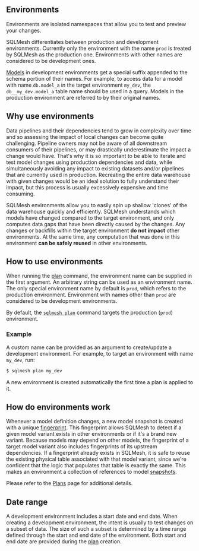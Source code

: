 ## Environments
Environments are isolated namespaces that allow you to test and preview your changes.

SQLMesh differentiates between production and development environments. Currently only the environment with the name `prod` is treated by SQLMesh as the production one. Environments with other names are considered to be development ones.

[Models](models/overview.md) in development environments get a special suffix appended to the schema portion of their names. For example, to access data for a model with name `db.model_a` in the target environment `my_dev`, the `db__my_dev.model_a` table name should be used in a query. Models in the production environment are referred to by their original names.

## Why use environments
Data pipelines and their dependencies tend to grow in complexity over time and so assessing the impact of local changes can become quite challenging. Pipeline owners may not be aware of all downstream consumers of their pipelines, or may drastically underestimate the impact a change would have. That's why it is so important to be able to iterate and test model changes using production dependencies and data, while simultaneously avoiding any impact to existing datasets and/or pipelines that are currently used in production. Recreating the entire data warehouse with given changes would be an ideal solution to fully understand their impact, but this process is usually excessively expensive and time consuming.

SQLMesh environments allow you to easily spin up shallow 'clones' of the data warehouse quickly and efficiently. SQLMesh understands which models have changed compared to the target environment, and only computes data gaps that have been directly caused by the changes. Any changes or backfills within the target environment **do not impact** other environments. At the same time, any computation that was done in this environment **can be safely reused** in other environments.

## How to use environments
When running the [plan](plans.md) command, the environment name can be supplied in the first argument. An arbitrary string can be used as an environment name. The only special environment name by default is `prod`, which refers to the production environment. Environment with names other than `prod` are considered to be development environments.

By default, the [`sqlmesh plan`](plans.md) command targets the production (`prod`) environment.

### Example
A custom name can be provided as an argument to create/update a development environment. For example, to target an environment with name `my_dev`, run:

```bash
$ sqlmesh plan my_dev
```
A new environment is created automatically the first time a plan is applied to it.

## How do environments work
Whenever a model definition changes, a new model snapshot is created with a unique [fingerprint](architecture/snapshots.md#fingerprints). This fingerprint allows SQLMesh to detect if a given model variant exists in other environments or if it's a brand new variant. Because models may depend on other models, the fingerprint of a target model variant also includes fingerprints of its upstream dependencies. If a fingerprint already exists in SQLMesh, it is safe to reuse the existing physical table associated with that model variant, since we're confident that the logic that populates that table is exactly the same. This makes an environment a collection of references to model [snapshots](architecture/snapshots.md).

Please refer to the [Plans](plans.md#plan-application) page for additional details.

## Date range
A development environment includes a start date and end date. When creating a development environment, the intent is usually to test changes on a subset of data. The size of such a subset is determined by a time range defined through the start and end date of the environment. Both start and end date are provided during the [plan](plans.md) creation.
